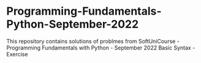 # Programming-Fundamentals-Python-September-2022
This repository contains solutions of problmes from SoftUniCourse - Programming Fundamentals with Python - September 2022 
Basic Syntax - Exercise